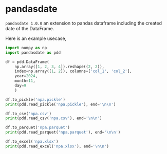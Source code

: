 # pandasdate

`pandasdate 1.0.0`
an extension to pandas dataframe including the created date of the DataFrame.

Here is an example usecase,

```python
import numpy as np
import pandasdate as pdd

df = pdd.DataFrame(
    np.array([1, 2, 3, 4]).reshape((2, 2)),
    index=np.array([1, 2]), columns=['col_1', 'col_2'],
    year=2024,
    month=11,
    day=9
    )

df.to_pickle('npa.pickle')
print(pdd.read_pickle('npa.pickle'), end='\n\n')

df.to_csv('npa.csv')
print(pdd.read_csv('npa.csv'), end='\n\n')

df.to_parquet('npa.parquet')
print(pdd.read_parquet('npa.parquet'), end='\n\n')

df.to_excel('npa.xlsx')
print(pdd.read_excel('npa.xlsx'), end='\n\n')
```
